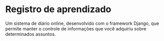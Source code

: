# Registro de aprendizado
Um sistema de diário online, desenvolvido com o framework Django, que permite manter o controle de informações que você adquiriu sobre determinados assuntos.

